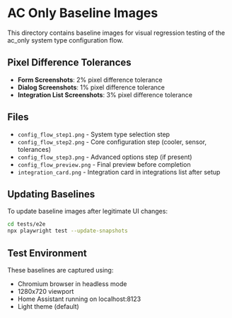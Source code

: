 # AC Only Baseline Images

This directory contains baseline images for visual regression testing of the ac_only system type configuration flow.

## Pixel Difference Tolerances

- **Form Screenshots**: 2% pixel difference tolerance
- **Dialog Screenshots**: 1% pixel difference tolerance  
- **Integration List Screenshots**: 3% pixel difference tolerance

## Files

- `config_flow_step1.png` - System type selection step
- `config_flow_step2.png` - Core configuration step (cooler, sensor, tolerances)
- `config_flow_step3.png` - Advanced options step (if present)
- `config_flow_preview.png` - Final preview before completion
- `integration_card.png` - Integration card in integrations list after setup

## Updating Baselines

To update baseline images after legitimate UI changes:

```bash
cd tests/e2e
npx playwright test --update-snapshots
```

## Test Environment

These baselines are captured using:
- Chromium browser in headless mode
- 1280x720 viewport
- Home Assistant running on localhost:8123
- Light theme (default)